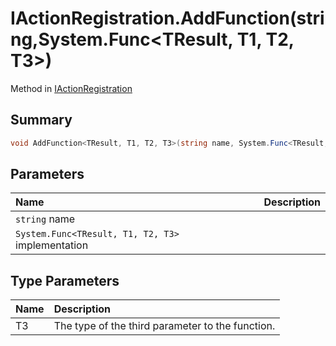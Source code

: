 # IActionRegistration.AddFunction(string,System.Func<TResult, T1, T2, T3>)

Method in [IActionRegistration](/api/csharp/yarn.unity.iactionregistration.md)

## Summary



```csharp
void AddFunction<TResult, T1, T2, T3>(string name, System.Func<TResult, T1, T2, T3> implementation);
```

## Parameters

|Name|Description|
|:---|:---|
|`string` name||
|`System.Func<TResult, T1, T2, T3>` implementation||

## Type Parameters

|Name|Description|
|:---|:---|
|T3|The type of the third parameter to the function.|

